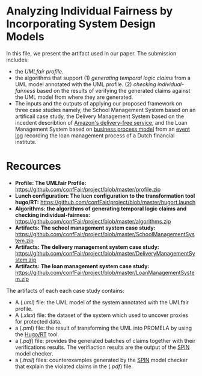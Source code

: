 # Analyzing Individual Fairness by Incorporating System Design Models

In this file, we present the artifact used in our paper. The submission includes:
* the *UMLfair profile*.
* the algorithms that support (1) *generating temporal logic claims* from a UML model annotated with the UML profile. (2) *checking individual-fairness* based on the results of verifying the generated claims against the UML model from where they are generated. 
* The inputs and the outputs of applying our proposed framework on three case studies namely, the School Management System based on an artificail case study, the Delivery Management System based on the incedent describtion of [Amazon's delivery-free service](https://www.bloomberg.com/graphics/2016-amazon-same-day/), and the Loan Management System based on [business process model](https://link.springer.com/chapter/10.1007/978-3-319-92901-9_19) from an [event log](https://www.win.tue.nl/bpi/doku.php?id=2012:challenge) recording the loan management process of a Dutch financial institute. 

# Recources

* **Profile: The UMLfair Profile:** https://github.com/confFair/project/blob/master/profile.zip
* **Lunch configuration: The lucn configuration to the transformation tool hugo/RT:** https://github.com/confFair/project/blob/master/hugort.launch
* **Algorithms: the algorithms of generating temporal logic claims and checking individual-fairness:** https://github.com/confFair/project/blob/master/algorithms.zip
* **Artifacts: The school management system case study:** https://github.com/confFair/project/blob/master/SchoolManagementSystem.zip
* **Artifacts: The delivery management system case study:** https://github.com/confFair/project/blob/master/DeliveryManagementSystem.zip
* **Artifacts: The loan management system case study:** https://github.com/confFair/project/blob/master/LoanManagementSystem.zip

The artifacts of each each case study contains: 
* A (*.uml*) file: the UML model of the system annotated with the UMLfair profile.
* A (*.xlsx*) file: the dataset of the system which used to uncover proxies for protected data. 
* a (.pml) file: the result of transforming the UML into PROMELA by using the [Hugo/RT](https://www.informatik.uni-augsburg.de/en/chairs/swt/sse/hugort/) tool. 
* a (*.pdf*) file: provides the generated batches of claims together with their verifications results. The verifiaction results are the output of  the [SPIN](http://spinroot.com/spin/whatispin.html) model checker. 
* a (*.trail*) files: counterexamples generated by the [SPIN](http://spinroot.com/spin/whatispin.html) model checker that explain the violated claims in the (*.pdf*) file.
